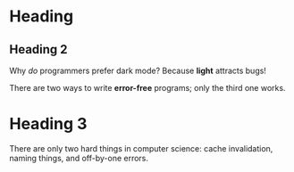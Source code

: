 # Heading

## Heading 2

Why *do* programmers prefer dark mode? Because **light** attracts bugs!

There are two ways to write **error-free** programs; only the third one works.

# Heading 3

There are only two hard things in computer science: cache invalidation, naming things, and off-by-one errors.
